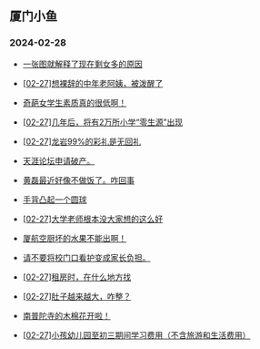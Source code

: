 ## 厦门小鱼 
### 2024-02-28

+ [一张图就解释了现在剩女多的原因](http://bbs.xmfish.com/read-htm-tid-18152099.html)

+ [[02-27]想裸辞的中年老阿姨，被泼醒了](http://bbs.xmfish.com/read-htm-tid-18152210.html)

+ [奇葩女学生素质真的很低啊！](http://bbs.xmfish.com/read-htm-tid-18152091.html)

+ [[02-27]几年后，将有2万所小学“零生源”出现](http://bbs.xmfish.com/read-htm-tid-18152249.html)

+ [[02-27]龙岩99%的彩礼是无回礼](http://bbs.xmfish.com/read-htm-tid-18152118.html)

+ [天涯论坛申请破产。](http://bbs.xmfish.com/read-htm-tid-18152277.html)

+ [黄磊最近好像不做饭了。咋回事](http://bbs.xmfish.com/read-htm-tid-18152122.html)

+ [手背凸起一个圆球](http://bbs.xmfish.com/read-htm-tid-18152108.html)

+ [[02-27]大学老师根本没大家想的这么好](http://bbs.xmfish.com/read-htm-tid-18152384.html)

+ [厦航空厨坏的水果不能出啊！](http://bbs.xmfish.com/read-htm-tid-18152362.html)

+ [请不要将校门口看护变成家长负担。](http://bbs.xmfish.com/read-htm-tid-18152387.html)

+ [[02-27]租房时，在什么地方找](http://bbs.xmfish.com/read-htm-tid-18152315.html)

+ [[02-27]肚子越来越大，咋整？](http://bbs.xmfish.com/read-htm-tid-18152515.html)

+ [南普陀寺的木棉花开啦！](http://bbs.xmfish.com/read-htm-tid-18152292.html)

+ [[02-27]小孩幼儿园至初三期间学习费用（不含旅游和生活费用）](http://bbs.xmfish.com/read-htm-tid-18152467.html)

